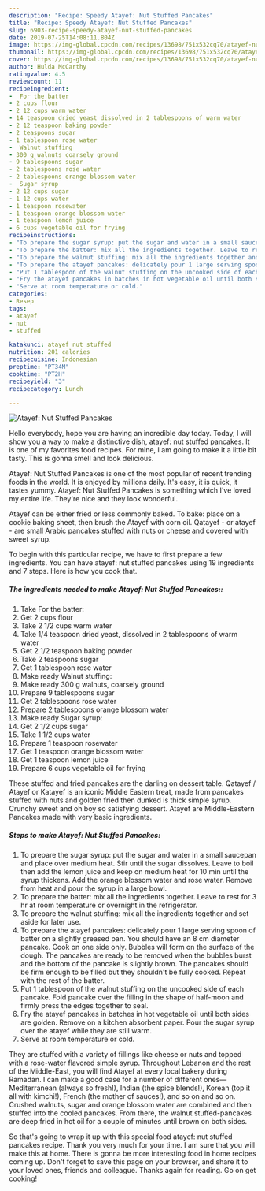 ```yaml
---
description: "Recipe: Speedy Atayef: Nut Stuffed Pancakes"
title: "Recipe: Speedy Atayef: Nut Stuffed Pancakes"
slug: 6903-recipe-speedy-atayef-nut-stuffed-pancakes
date: 2019-07-25T14:08:11.804Z
image: https://img-global.cpcdn.com/recipes/13698/751x532cq70/atayef-nut-stuffed-pancakes-recipe-main-photo.jpg
thumbnail: https://img-global.cpcdn.com/recipes/13698/751x532cq70/atayef-nut-stuffed-pancakes-recipe-main-photo.jpg
cover: https://img-global.cpcdn.com/recipes/13698/751x532cq70/atayef-nut-stuffed-pancakes-recipe-main-photo.jpg
author: Hulda McCarthy
ratingvalue: 4.5
reviewcount: 11
recipeingredient:
-  For the batter
- 2 cups flour
- 2 12 cups warm water
- 14 teaspoon dried yeast dissolved in 2 tablespoons of warm water
- 2 12 teaspoon baking powder
- 2 teaspoons sugar
- 1 tablespoon rose water
-  Walnut stuffing
- 300 g walnuts coarsely ground
- 9 tablespoons sugar
- 2 tablespoons rose water
- 2 tablespoons orange blossom water
-  Sugar syrup
- 2 12 cups sugar
- 1 12 cups water
- 1 teaspoon rosewater
- 1 teaspoon orange blossom water
- 1 teaspoon lemon juice
- 6 cups vegetable oil for frying
recipeinstructions:
- "To prepare the sugar syrup: put the sugar and water in a small saucepan and place over medium heat. Stir until the sugar dissolves. Leave to boil then add the lemon juice and keep on medium heat for 10 min until the syrup thickens. Add the orange blossom water and rose water. Remove from heat and pour the syrup in a large bowl."
- "To prepare the batter: mix all the ingredients together. Leave to rest for 3 hr at room temperature or overnight in the refrigerator."
- "To prepare the walnut stuffing: mix all the ingredients together and set aside for later use."
- "To prepare the atayef pancakes: delicately pour 1 large serving spoon of batter on a slightly greased pan. You should have an 8 cm diameter pancake. Cook on one side only. Bubbles will form on the surface of the dough. The pancakes are ready to be removed when the bubbles burst and the bottom of the pancake is slightly brown. The pancakes should be firm enough to be filled but they shouldn&#39;t be fully cooked. Repeat with the rest of the batter."
- "Put 1 tablespoon of the walnut stuffing on the uncooked side of each pancake. Fold pancake over the filling in the shape of half-moon and firmly press the edges together to seal."
- "Fry the atayef pancakes in batches in hot vegetable oil until both sides are golden. Remove on a kitchen absorbent paper. Pour the sugar syrup over the atayef while they are still warm."
- "Serve at room temperature or cold."
categories:
- Resep
tags:
- atayef
- nut
- stuffed

katakunci: atayef nut stuffed
nutrition: 201 calories
recipecuisine: Indonesian
preptime: "PT34M"
cooktime: "PT2H"
recipeyield: "3"
recipecategory: Lunch

---
```



![Atayef: Nut Stuffed Pancakes](https://img-global.cpcdn.com/recipes/13698/751x532cq70/atayef-nut-stuffed-pancakes-recipe-main-photo.jpg)

Hello everybody, hope you are having an incredible day today. Today, I will show you a way to make a distinctive dish, atayef: nut stuffed pancakes. It is one of my favorites food recipes. For mine, I am going to make it a little bit tasty. This is gonna smell and look delicious.

Atayef: Nut Stuffed Pancakes is one of the most popular of recent trending foods in the world. It is enjoyed by millions daily. It's easy, it is quick, it tastes yummy. Atayef: Nut Stuffed Pancakes is something which I've loved my entire life. They're nice and they look wonderful.

Atayef can be either fried or less commonly baked. To bake: place on a cookie baking sheet, then brush the Atayef with corn oil. Qatayef - or atayef - are small Arabic pancakes stuffed with nuts or cheese and covered with sweet syrup.


To begin with this particular recipe, we have to first prepare a few ingredients. You can have atayef: nut stuffed pancakes using 19 ingredients and 7 steps. Here is how you cook that.

##### The ingredients needed to make Atayef: Nut Stuffed Pancakes::

1. Take  For the batter:
1. Get 2 cups flour
1. Take 2 1/2 cups warm water
1. Take 1/4 teaspoon dried yeast, dissolved in 2 tablespoons of warm water
1. Get 2 1/2 teaspoon baking powder
1. Take 2 teaspoons sugar
1. Get 1 tablespoon rose water
1. Make ready  Walnut stuffing:
1. Make ready 300 g walnuts, coarsely ground
1. Prepare 9 tablespoons sugar
1. Get 2 tablespoons rose water
1. Prepare 2 tablespoons orange blossom water
1. Make ready  Sugar syrup:
1. Get 2 1/2 cups sugar
1. Take 1 1/2 cups water
1. Prepare 1 teaspoon rosewater
1. Get 1 teaspoon orange blossom water
1. Get 1 teaspoon lemon juice
1. Prepare 6 cups vegetable oil for frying


These stuffed and fried pancakes are the darling on dessert table. Qatayef / Atayef or Katayef is an iconic Middle Eastern treat, made from pancakes stuffed with nuts and golden fried then dunked is thick simple syrup. Crunchy sweet and oh boy so satisfying dessert. Atayef are Middle-Eastern Pancakes made with very basic ingredients. 

##### Steps to make Atayef: Nut Stuffed Pancakes:

1. To prepare the sugar syrup: put the sugar and water in a small saucepan and place over medium heat. Stir until the sugar dissolves. Leave to boil then add the lemon juice and keep on medium heat for 10 min until the syrup thickens. Add the orange blossom water and rose water. Remove from heat and pour the syrup in a large bowl.
1. To prepare the batter: mix all the ingredients together. Leave to rest for 3 hr at room temperature or overnight in the refrigerator.
1. To prepare the walnut stuffing: mix all the ingredients together and set aside for later use.
1. To prepare the atayef pancakes: delicately pour 1 large serving spoon of batter on a slightly greased pan. You should have an 8 cm diameter pancake. Cook on one side only. Bubbles will form on the surface of the dough. The pancakes are ready to be removed when the bubbles burst and the bottom of the pancake is slightly brown. The pancakes should be firm enough to be filled but they shouldn&#39;t be fully cooked. Repeat with the rest of the batter.
1. Put 1 tablespoon of the walnut stuffing on the uncooked side of each pancake. Fold pancake over the filling in the shape of half-moon and firmly press the edges together to seal.
1. Fry the atayef pancakes in batches in hot vegetable oil until both sides are golden. Remove on a kitchen absorbent paper. Pour the sugar syrup over the atayef while they are still warm.
1. Serve at room temperature or cold.


They are stuffed with a variety of fillings like cheese or nuts and topped with a rose-water flavored simple syrup. Throughout Lebanon and the rest of the Middle-East, you will find Atayef at every local bakery during Ramadan. I can make a good case for a number of different ones—Mediterranean (always so fresh!), Indian (the spice blends!), Korean (top it all with kimchi!), French (the mother of sauces!), and so on and so on. Crushed walnuts, sugar and orange blossom water are combined and then stuffed into the cooled pancakes. From there, the walnut stuffed-pancakes are deep fried in hot oil for a couple of minutes until brown on both sides. 

So that's going to wrap it up with this special food atayef: nut stuffed pancakes recipe. Thank you very much for your time. I am sure that you will make this at home. There is gonna be more interesting food in home recipes coming up. Don't forget to save this page on your browser, and share it to your loved ones, friends and colleague. Thanks again for reading. Go on get cooking!

